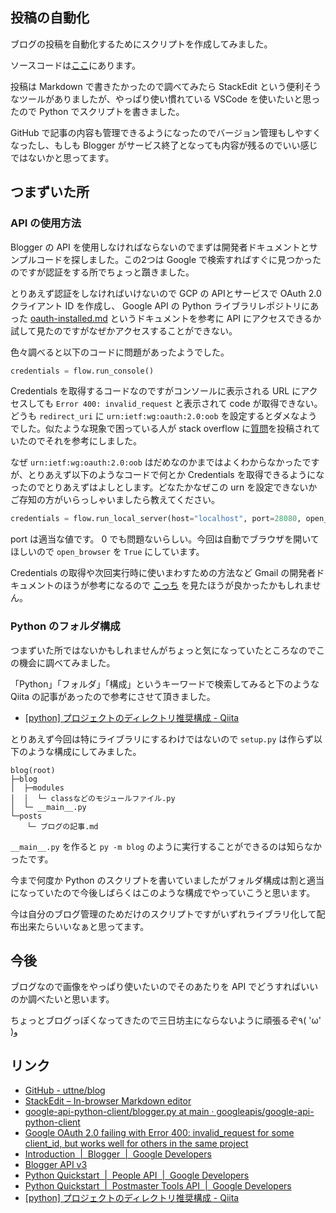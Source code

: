 <!--
blog-meta-data
title: 投稿スクリプトを公開
tags: 雑記,python
-->

## 投稿の自動化

ブログの投稿を自動化するためにスクリプトを作成してみました。

ソースコードは[ここ](https://github.com/uttne/blog)にあります。

投稿は Markdown で書きたかったので調べてみたら StackEdit という便利そうなツールがありましたが、やっぱり使い慣れている VSCode を使いたいと思ったので Python でスクリプトを書きました。

GitHub で記事の内容も管理できるようになったのでバージョン管理もしやすくなったし、もしも Blogger がサービス終了となっても内容が残るのでいい感じではないかと思ってます。

## つまずいた所

### API の使用方法

Blogger の API を使用しなければならないのでまずは開発者ドキュメントとサンプルコードを探しました。この2つは Google で検索すればすぐに見つかったのですが認証をする所でちょっと躓きました。

とりあえず認証をしなければいけないので GCP の APIとサービスで OAuth 2.0 クライアント ID を作成し、 Google API の Python ライブラリレポジトリにあった [oauth-installed.md](https://github.com/googleapis/google-api-python-client/blob/d1a255fcbeaa36f615cede720692fea2b9f894db/docs/oauth-installed.md) というドキュメントを参考に API にアクセスできるか試して見たのですがなぜかアクセスすることができない。

色々調べると以下のコードに問題があったようでした。

```python
credentials = flow.run_console()
```

Credentials を取得するコードなのですがコンソールに表示される URL にアクセスしても `Error 400: invalid_request` と表示されて code が取得できない。どうも `redirect_uri` に `urn:ietf:wg:oauth:2.0:oob` を設定するとダメなようでした。似たような現象で困っている人が stack overflow に[質問](https://stackoverflow.com/questions/71318804/google-oauth-2-0-failing-with-error-400-invalid-request-for-some-client-id-but)を投稿されていたのでそれを参考にしました。

なぜ `urn:ietf:wg:oauth:2.0:oob` はだめなのかまではよくわからなかったですが、とりあえず以下のようなコードで何とか Credentials を取得できるようになったのでとりあえずはよしとします。どなたかなぜこの urn を設定できないかご存知の方がいらっしゃいましたら教えてください。

```python
credentials = flow.run_local_server(host="localhost", port=28080, open_browser=True)
```

port は適当な値です。 0 でも問題ないらしい。今回は自動でブラウザを開いてほしいので `open_browser` を `True` にしています。

Credentials の取得や次回実行時に使いまわすための方法など Gmail の開発者ドキュメントのほうが参考になるので [こっち](https://developers.google.com/gmail/postmaster/quickstart/python) を見たほうが良かったかもしれません。

### Python のフォルダ構成

つまずいた所ではないかもしれませんがちょっと気になっていたところなのでこの機会に調べてみました。

「Python」「フォルダ」「構成」というキーワードで検索してみると下のような Qiita の記事があったので参考にさせて頂きました。

- [[python] プロジェクトのディレクトリ推奨構成 - Qiita](https://qiita.com/flcn-x/items/c866eec8824a3cd70fa8)

とりあえず今回は特にライブラリにするわけではないので `setup.py` は作らず以下のような構成にしてみました。

```text
blog(root)
├─blog
│  ├─modules
│  │  └─ classなどのモジュールファイル.py
│  └─ __main__.py
└─posts
　  └─ ブログの記事.md
```

`__main__.py` を作ると `py -m blog` のように実行することができるのは知らなかったです。

今まで何度か Python のスクリプトを書いていましたがフォルダ構成は割と適当になっていたので今後しばらくはこのような構成でやっていこうと思います。

今は自分のブログ管理のためだけのスクリプトですがいずれライブラリ化して配布出来たらいいなぁと思ってます。

## 今後

ブログなので画像をやっぱり使いたいのでそのあたりを API でどうすればいいのか調べたいと思います。

ちょっとブログっぽくなってきたので三日坊主にならないように頑張るぞ٩( 'ω' )و 

## リンク
- [GitHub - uttne/blog](https://github.com/uttne/blog)
- [StackEdit – In-browser Markdown editor](https://stackedit.io/)
- [google-api-python-client/blogger.py at main · googleapis/google-api-python-client](https://github.com/googleapis/google-api-python-client/blob/main/samples/blogger/blogger.py)
- [Google OAuth 2.0 failing with Error 400: invalid_request for some client_id, but works well for others in the same project](https://stackoverflow.com/questions/71318804/google-oauth-2-0-failing-with-error-400-invalid-request-for-some-client-id-but)
- [Introduction &nbsp;|&nbsp; Blogger &nbsp;|&nbsp; Google Developers](https://developers.google.com/blogger)
- [Blogger API v3](https://developers.google.com/resources/api-libraries/documentation/blogger/v3/python/latest/index.html)
- [Python Quickstart &nbsp;|&nbsp; People API &nbsp;|&nbsp; Google Developers](https://developers.google.com/people/quickstart/python)
- [Python Quickstart &nbsp;|&nbsp; Postmaster Tools API &nbsp;|&nbsp; Google Developers](https://developers.google.com/gmail/postmaster/quickstart/python)
- [[python] プロジェクトのディレクトリ推奨構成 - Qiita](https://qiita.com/flcn-x/items/c866eec8824a3cd70fa8)
